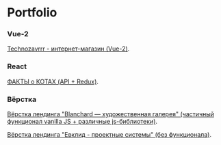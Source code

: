 # Portfolio

### Vue-2

[Technozavrrr - интернет-магазин (Vue-2)](https://spektra135.github.io/Technozavrrr/).


### React

[ФАКТЫ о КОТАХ (API + Redux)](https://spektra135.github.io/Cat_facts/).

### Вёрстка

[Вёрстка лендинга "Blanchard — художественная галерея" (частичный функционал vanilla JS + различные js-библиотеки)](https://spektra135.github.io/Blanchard/).

[Вёрстка лендинга "Евклид - проектные системы" (без функционала)](https://spektra135.github.io/Euclid/).



